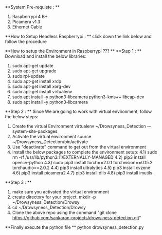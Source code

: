**System Pre-requiste : **
1) Raspberrypi 4 B+
2) Picamera v1.3
3) Ethernet Cable

**How to Setup Headless Raspberrypi : **
click down the link below and follow the procedure 
<link>

**How to setup the Environment in Raspberrypi ??? **
**Step 1 : **
Download and install the below libraries: 
1) sudo apt-get update
2) sudo apt-get upgrade
3) sudo rpi-update
4) sudo apt-get install xrdp
5) sudo apt-get install xorg-dev
6) sudo apt-get install virtualenv
7) sudo apt install -y python3-libcamera python3-kms++ libcap-dev
8) sudo apt install -y python3-libcamera

**Step 2 : **
Since We are going to work with virtual environment, follow the below steps: 
1) Create the virtual Environment
   virtualenv ~/Drowsyness_Detection --system-site-packages
2) Activate the virtual environment
   source  ~/Drowsyness_Detection/bin/activate
3) Use "deactivate" command to get out from the virtual environment
4) Install the below packages to complete the environment setup:
    4.1) sudo rm -rf /usr/lib/python3.11/EXTERNALLY-MANAGED
    4.2) pip3 install opencv-python
    4.3) sudo pip3 install torch==2.0.1 torchvision==0.15.2 torchaudio==2.0.2
    4.4) pip3 install ultralytics
    4.5) pip3 install cvzone
    4.6) pip3 install picamera2
    4.7) pip3 install dlib
    4.8) pip3 install imutils

**Step 3 : **
1) make sure you activated the virtual environment
2) create directory for your project.
     mkdir -p ~/Drowsyness_Detection/Drowsy
3) cd ~/Drowsyness_Detection/Drowsy
4) Clone the above repo using the command "git clone https://github.com/sankaran-projects/drowsiness-detection.git"

**Finally execute the python file **
python drowsyness_detection.py
 

